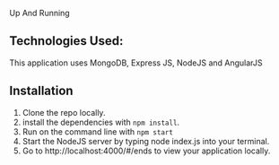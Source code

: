 Up And Running
## Technologies Used:
This application uses MongoDB, Express JS, NodeJS and AngularJS

## Installation

1. Clone the repo locally.
2. install the dependencies with `npm install`.
3. Run on the command line with `npm start`
4. Start the NodeJS server by typing node index.js into your terminal.
5. Go to http://localhost:4000/#/ends to view your application locally.
